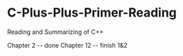 # C-Plus-Plus-Primer-Reading
Reading and Summarizing of C++

Chapter 2  -- done
Chapter 12 -- finish 1&2